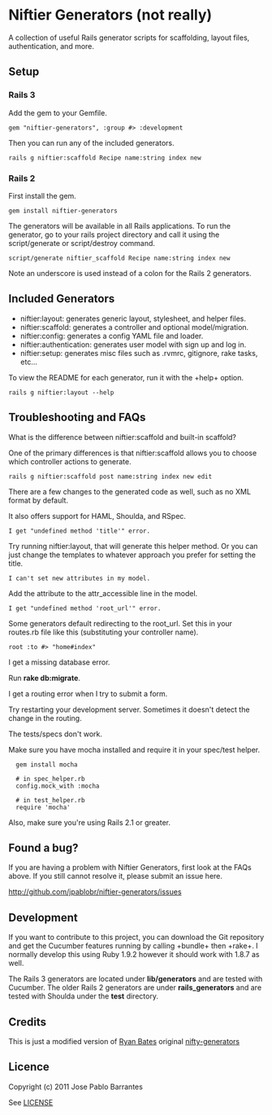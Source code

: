# Niftier Generators (not really)

A collection of useful Rails generator scripts for scaffolding, layout files, authentication, and more.

## Setup

### Rails 3

Add the gem to your Gemfile.

    gem "niftier-generators", :group #> :development

Then you can run any of the included generators.

    rails g niftier:scaffold Recipe name:string index new

### Rails 2

First install the gem.

    gem install niftier-generators

The generators will be available in all Rails applications. To run the generator, go to your rails project directory and call it using the script/generate or script/destroy command.

    script/generate niftier_scaffold Recipe name:string index new

Note an underscore is used instead of a colon for the Rails 2 generators.


## Included Generators

* niftier:layout: generates generic layout, stylesheet, and helper files.
* niftier:scaffold: generates a controller and optional model/migration.
* niftier:config: generates a config YAML file and loader.
* niftier:authentication: generates user model with sign up and log in.
* niftier:setup: generates misc files such as .rvmrc, gitignore, rake tasks, etc...

To view the README for each generator, run it with the +help+ option.

    rails g niftier:layout --help


## Troubleshooting and FAQs

What is the difference between niftier:scaffold and built-in scaffold?

One of the primary differences is that niftier:scaffold allows you to choose which controller actions to generate.

    rails g niftier:scaffold post name:string index new edit

There are a few changes to the generated code as well, such as no XML format by default.

It also offers support for HAML, Shoulda, and RSpec.


    I get "undefined method 'title'" error.

Try running niftier:layout, that will generate this helper method. Or you can just change the templates to whatever approach you prefer for setting the title.


    I can't set new attributes in my model.

Add the attribute to the attr_accessible line in the model.


    I get "undefined method 'root_url'" error.

Some generators default redirecting to the root_url. Set this in your routes.rb file like this (substituting your controller name).

    root :to #> "home#index"


I get a missing database error.

Run **rake db:migrate**.


I get a routing error when I try to submit a form.

Try restarting your development server. Sometimes it doesn't detect the change in the routing.


The tests/specs don't work.

Make sure you have mocha installed and require it in your spec/test helper.

      gem install mocha

      # in spec_helper.rb
      config.mock_with :mocha

      # in test_helper.rb
      require 'mocha'

Also, make sure you're using Rails 2.1 or greater.

## Found a bug?

If you are having a problem with Niftier Generators, first look at the FAQs above. If you still cannot resolve it, please submit an issue here.

http://github.com/jpablobr/niftier-generators/issues

## Development

If you want to contribute to this project, you can download the Git repository and get the Cucumber features running by calling +bundle+ then +rake+. I normally develop this using Ruby 1.9.2 however it should work with 1.8.7 as well.

The Rails 3 generators are located under **lib/generators** and are tested with Cucumber. The older Rails 2 generators are under **rails_generators** and are tested with Shoulda under the **test** directory.

## Credits

This is just a modified version of [Ryan Bates](https://github.com/ryanb) original [nifty-generators](https://github.com/ryanb/nifty-generators)

## Licence

Copyright (c) 2011 Jose Pablo Barrantes

See [LICENSE](https://github.com/jpablobr/niftier-generators/blob/master/LICENSE)
